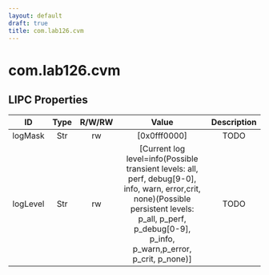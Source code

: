 ```yaml
---
layout: default
draft: true
title: com.lab126.cvm
---
```


# com.lab126.cvm

## LIPC Properties

| ID       | Type | R/W/RW | Value                                                                                                                                                                                                     | Description |
|:--------:|:----:|:------:|:---------------------------------------------------------------------------------------------------------------------------------------------------------------------------------------------------------:|:-----------:|
| logMask  | Str  | rw     | [0x0fff0000]                                                                                                                                                                                              | TODO        |
| logLevel | Str  | rw     | [Current log level=info(Possible transient levels: all, perf, debug[9-0], info, warn, error,crit, none)(Possible persistent levels: p_all, p_perf, p_debug[0-9], p_info, p_warn,p_error, p_crit, p_none)] | TODO        |